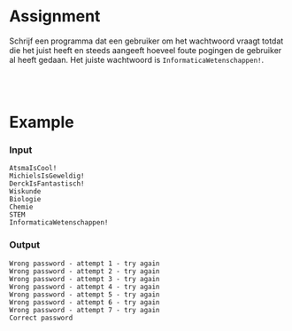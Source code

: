 # <b>Assignment</b>
Schrijf een programma dat een gebruiker om het wachtwoord vraagt totdat die het juist heeft en steeds aangeeft hoeveel foute pogingen de gebruiker al heeft gedaan. Het juiste wachtwoord is <code>InformaticaWetenschappen!</code>.

<br>
<br>

# <b>Example</b>

### Input
```console?lang=python
AtsmaIsCool!
MichielsIsGeweldig!
DerckIsFantastisch!
Wiskunde
Biologie
Chemie
STEM
InformaticaWetenschappen!
```

### Output
```console?lang=python
Wrong password - attempt 1 - try again
Wrong password - attempt 2 - try again
Wrong password - attempt 3 - try again
Wrong password - attempt 4 - try again
Wrong password - attempt 5 - try again
Wrong password - attempt 6 - try again
Wrong password - attempt 7 - try again
Correct password
```
